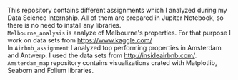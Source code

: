 This repository contains different assignments which I analyzed during my Data Science Internship. 
All of them are prepared in Jupiter Notebook, so there is no need to install any libraries.
<br>
`Melbourne_analysis` is analyze of Melbourne's properties. For that purpose I work on data sets from https://www.kaggle.com/
<br>
In `Airbnb_assignment` I analyzed top performing properties in Amsterdam and Antwerp. I used the data sets from http://insideairbnb.com/. 
`Amsterdam_map` repository contains visualizations crated with Matplotlib, Seaborn and Folium libraries.
